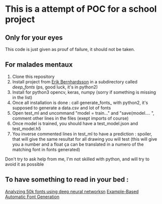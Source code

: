 # This is a attempt of POC for a school project

## Only for your eyes

This code is just given as prouf of failure, it should not be taken.

## For malades mentaux 

1. Clone this repository
2. Install project from [Erik Bernhardsson](https://erikbern.com/2016/01/21/analyzing-50k-fonts-using-deep-neural-networks.html) in a subdirectory called *deep_fonts* (ps, good luck, it's in python2)
3. Install for python3 opencv, keras, numpy (sorry if something is missing in the list)
4. Once all installation is done : call generate_fonts_ with python2, it's supposed to generate a data.csv and lot of fonts
5. Open test_ml and uncommand "model = train..." and "save(model.... ", comment other lines in the files (exept imports of course)
6. Once model is trained, you should have a test_model.json and test_model.h5
7. You inverse commented lines in test_ml to have a prediction : spoiler, that will give the same resultat for all drawing you will test (this will give you a number and a float ça can be translated in a numero of the matching font in fonts generated)

Don't try to ask help from me, I'm not skilled with python, and will try to avoid it as possible

## To have something to read in your bed : 

[Analyzing 50k fonts using deep neural networksn](https://erikbern.com/2016/01/21/analyzing-50k-fonts-using-deep-neural-networks.html)
[Example-Based Automatic Font Generation](https://www.researchgate.net/publication/262406576_Example-Based_Automatic_Font_Generation)
